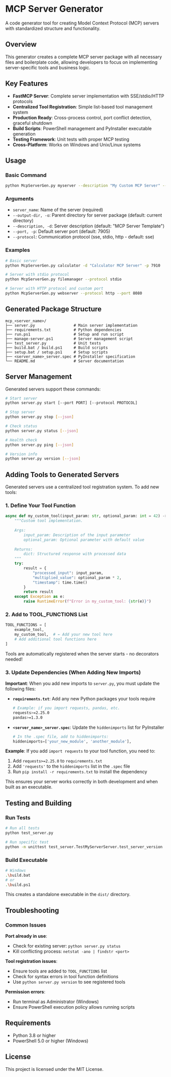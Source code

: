 # MCP Server Generator

A code generator tool for creating Model Context Protocol (MCP) servers with standardized structure and functionality.

## Overview

This generator creates a complete MCP server package with all necessary files and boilerplate code, allowing developers to focus on implementing server-specific tools and business logic.

## Key Features

- **FastMCP Server**: Complete server implementation with SSE/stdio/HTTP protocols
- **Centralized Tool Registration**: Simple list-based tool management system
- **Production Ready**: Cross-process control, port conflict detection, graceful shutdown
- **Build Scripts**: PowerShell management and PyInstaller executable generation
- **Testing Framework**: Unit tests with proper MCP testing
- **Cross-Platform**: Works on Windows and Unix/Linux systems

## Usage

### Basic Command
```bash
python McpServerGen.py myserver --description "My Custom MCP Server" --port 7906 --protocol sse
```

### Arguments
- `server_name`: Name of the server (required)
- `--output-dir, -o`: Parent directory for server package (default: current directory)
- `--description, -d`: Server description (default: "MCP Server Template")
- `--port, -p`: Default server port (default: 7905)
- `--protocol`: Communication protocol (sse, stdio, http - default: sse)

### Examples
```bash
# Basic server
python McpServerGen.py calculator -d "Calculator MCP Server" -p 7910

# Server with stdio protocol
python McpServerGen.py filemanager --protocol stdio

# Server with HTTP protocol and custom port
python McpServerGen.py webserver --protocol http --port 8080
```

## Generated Package Structure

```
mcp_<server_name>/
├── server.py                 # Main server implementation
├── requirements.txt          # Python dependencies
├── run.ps1                   # Setup and run script
├── manage-server.ps1         # Server management script
├── test_server.py            # Unit tests
├── build.bat / build.ps1     # Build scripts
├── setup.bat / setup.ps1     # Setup scripts
├── <server_name>_server.spec # PyInstaller specification
└── README.md                 # Server documentation
```

## Server Management

Generated servers support these commands:

```bash
# Start server
python server.py start [--port PORT] [--protocol PROTOCOL]

# Stop server
python server.py stop [--json]

# Check status
python server.py status [--json]

# Health check
python server.py ping [--json]

# Version info
python server.py version [--json]
```

## Adding Tools to Generated Servers

Generated servers use a centralized tool registration system. To add new tools:

### 1. Define Your Tool Function
```python
async def my_custom_tool(input_param: str, optional_param: int = 42) -> dict:
    """Custom tool implementation.
    
    Args:
        input_param: Description of the input parameter
        optional_param: Optional parameter with default value
    
    Returns:
        dict: Structured response with processed data
    """
    try:
        result = {
            "processed_input": input_param,
            "multiplied_value": optional_param * 2,
            "timestamp": time.time()
        }
        return result
    except Exception as e:
        raise RuntimeError(f"Error in my_custom_tool: {str(e)}")
```

### 2. Add to TOOL_FUNCTIONS List
```python
TOOL_FUNCTIONS = [
    example_tool,
    my_custom_tool,  # ← Add your new tool here
    # Add additional tool functions here
]
```

Tools are automatically registered when the server starts - no decorators needed!

### 3. Update Dependencies (When Adding New Imports)
**Important**: When you add new imports to `server.py`, you must update the following files:

- **`requirements.txt`**: Add any new Python packages your tools require
  ```bash
  # Example: if you import requests, pandas, etc.
  requests>=2.25.0
  pandas>=1.3.0
  ```

- **`<server_name>_server.spec`**: Update the `hiddenimports` list for PyInstaller
  ```python
  # In the .spec file, add to hiddenimports:
  hiddenimports=['your_new_module', 'another_module'],
  ```

**Example**: If you add `import requests` to your tool function, you need to:
1. Add `requests>=2.25.0` to `requirements.txt`
2. Add `'requests'` to the `hiddenimports` list in the `.spec` file
3. Run `pip install -r requirements.txt` to install the dependency

This ensures your server works correctly in both development and when built as an executable.

## Testing and Building

### Run Tests
```bash
# Run all tests
python test_server.py

# Run specific test
python -m unittest test_server.TestMyServerServer.test_server_version
```

### Build Executable
```bash
# Windows
.\build.bat
# or
.\build.ps1
```

This creates a standalone executable in the `dist/` directory.

## Troubleshooting

### Common Issues

**Port already in use**:
- Check for existing server: `python server.py status`
- Kill conflicting process: `netstat -ano | findstr <port>`

**Tool registration issues**:
- Ensure tools are added to `TOOL_FUNCTIONS` list
- Check for syntax errors in tool function definitions
- Use `python server.py version` to see registered tools

**Permission errors**:
- Run terminal as Administrator (Windows)
- Ensure PowerShell execution policy allows running scripts

## Requirements

- Python 3.8 or higher
- PowerShell 5.0 or higher (Windows)

## License

This project is licensed under the MIT License.